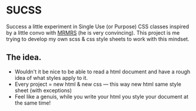 SUCSS
=====

Success a little experiment in Single Use (or Purpose) CSS classes inspired by a little convo with [MRMRS](https://github.com/mrmrs) (he is very convincing). This project is me trying to develop my own scss & css style sheets to work with this mindset.

## The idea. 
- Wouldn't it be nice to be able to read a html document and have a rough idea of what styles apply to it.
- Every project = new html & new css — this way new html same style sheet (with exceptions)
- Feel like a genuis, while you write your html you style your document at the same time!

